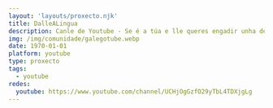 ```yaml
---
layout: 'layouts/proxecto.njk'
title: DalleALingua
description: Canle de Youtube - Se é a túa e lle queres engadir unha descripción e etiquetas, ponte en contacto con nós.
img: /img/comunidade/galegotube.webp
date: 1970-01-01
platform: youtube
type: proxecto
tags:
  - youtube
redes:
  youtube: https://www.youtube.com/channel/UCHjOgGzfO29yTbL4TDXjgLg
---
```


